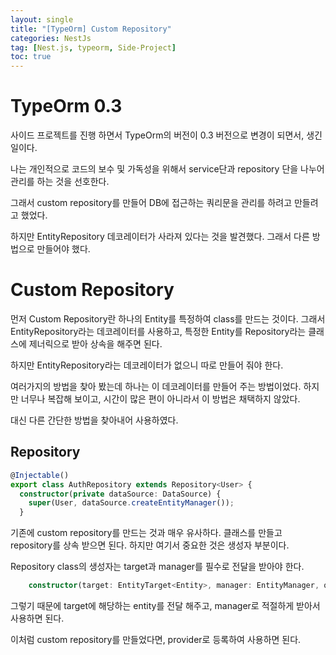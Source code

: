 ```yaml
---
layout: single
title: "[TypeOrm] Custom Repository"
categories: NestJs
tag: [Nest.js, typeorm, Side-Project]
toc: true
---
```


# TypeOrm 0.3

사이드 프로젝트를 진행 하면서 TypeOrm의 버전이 0.3 버전으로 변경이 되면서, 생긴 일이다.

나는 개인적으로 코드의 보수 및 가독성을 위해서 service단과 repository 단을 나누어 관리를 하는 것을 선호한다.

그래서 custom repository를 만들어 DB에 접근하는 쿼리문을 관리를 하려고 만들려고 했었다.

하지만 EntityRepository 데코레이터가 사라져 있다는 것을 발견했다. 그래서 다른 방법으로 만들어야 했다.

# Custom Repository

먼저 Custom Repository란 하나의 Entity를 특정하여 class를 만드는 것이다. 그래서 EntityRepository라는 데코레이터를 사용하고, 특정한 Entity를 Repository라는 클래스에 제너릭으로 받아 상속을 해주면 된다.

하지만 EntityRepository라는 데코레이터가 없으니 따로 만들어 줘야 한다.

여러가지의 방법을 찾아 봤는데 하나는 이 데코레이터를 만들어 주는 방법이었다. 하지만 너무나 복잡해 보이고, 시간이 많은 편이 아니라서 이 방법은 채택하지 않았다.

대신 다른 간단한 방법을 찾아내어 사용하였다.

## Repository

```ts
@Injectable()
export class AuthRepository extends Repository<User> {
  constructor(private dataSource: DataSource) {
    super(User, dataSource.createEntityManager());
  }

```

기존에 custom repository를 만드는 것과 매우 유사하다.
클래스를 만들고 repository를 상속 받으면 된다. 하지만 여기서 중요한 것은 생성자 부분이다.

Repository class의 생성자는 target과 manager를 필수로 전달을 받아야 한다.

```ts
    constructor(target: EntityTarget<Entity>, manager: EntityManager, queryRunner?: QueryRunner);
```

그렇기 때문에 target에 해당하는 entity를 전달 해주고, manager로 적절하게 받아서 사용하면 된다.

이처럼 custom repository를 만들었다면, provider로 등록하여 사용하면 된다.
